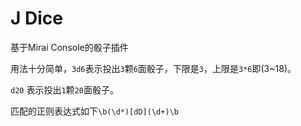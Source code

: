 # J Dice 
基于Mirai Console的骰子插件

用法十分简单，`3d6`表示投出`3`颗`6`面骰子，下限是`3`，上限是`3*6`即(3~18)。

`d20` 表示投出`1`颗`20`面骰子。

匹配的正则表达式如下`\b(\d*)[dD](\d+)\b`